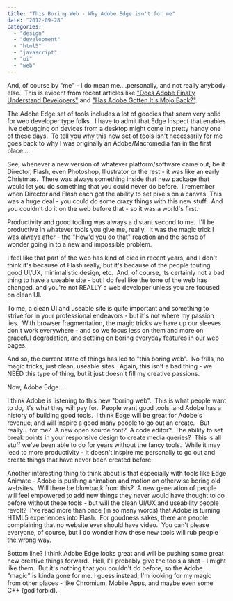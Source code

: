 ```yaml
---
title: "This Boring Web - Why Adobe Edge isn't for me"
date: "2012-09-28"
categories: 
  - "design"
  - "development"
  - "html5"
  - "javascript"
  - "ui"
  - "web"
---
```


And, of course by "me" - I do mean me....personally, and not really anybody else.  This is evident from recent articles like ["Does Adobe Finally Understand Developers"](http://designshack.net/articles/software/adobe-edge-does-adobe-finally-understand-developers/) and ["Has Adobe Gotten It's Mojo Back?"](http://webdesign.tutsplus.com/articles/general/has-adobe-gotten-its-mojo-back/).

The Adobe Edge set of tools includes a lot of goodies that seem very solid for web developer type folks.  I have to admit that Edge Inspect that enables live debugging on devices from a desktop might come in pretty handy one of these days.  To tell you why this new set of tools isn't necessarily for me goes back to why I was originally an Adobe/Macromedia fan in the first place....

See, whenever a new version of whatever platform/software came out, be it Director, Flash, even Photoshop, Illustrator or the rest - it was like an early Christmas.  There was always something inside that new package that would let you do something that you could never do before.  I remember when Director and Flash each got the ability to set pixels on a canvas. This was a huge deal - you could do some crazy things with this new stuff.  And you couldn't do it on the web before that - so it was a world's first.

Productivity and good tooling was always a distant second to me.  I'll be productive in whatever tools you give me, really.  It was the magic trick I was always after - the "How'd you do that" reaction and the sense of wonder going in to a new and impossible problem.

I feel like that part of the web has kind of died in recent years, and I don't think it's because of Flash really, but it's because of the people touting good UI/UX, minimalistic design, etc.  And, of course, its certainly not a bad thing to have a useable site - but I do feel like the tone of the web has changed, and you're not REALLY a web developer unless you are focused on clean UI.

To me, a clean UI and useable site is quite important and something to strive for in your professional endeavors - but it's not where my passion lies.  With browser fragmentation, the magic tricks we have up our sleeves don't work everywhere - and so we focus less on them and more on graceful degradation, and settling on boring everyday features in our web pages.

And so, the current state of things has led to "this boring web".  No frills, no magic tricks, just clean, useable sites.  Again, this isn't a bad thing - we NEED this type of thing, but it just doesn't fill my creative passions.

Now, Adobe Edge...

I think Adobe is listening to this new "boring web".  This is what people want to do, it's what they will pay for.  People want good tools, and Adobe has a history of building good tools.  I think Edge will be great for Adobe's revenue, and will inspire a good many people to go out an create.   But really....for me?  A new open source font?  A code editor?  The ability to set break points in your responsive design to create media queries?  This is all stuff we've been able to do for years without the fancy tools.  While it may lead to more productivity - it doesn't inspire me personally to go out and create things that have never been created before.

Another interesting thing to think about is that especially with tools like Edge Animate - Adobe is pushing animation and motion on otherwise boring old websites.  Will there be blowback from this?  A new generation of people will feel empowered to add new things they never would have thought to do before without these tools - but will the clean UI/UX and useability people revolt?  I've read more than once (in so many words) that Adobe is turning HTML5 experiences into Flash.  For goodness sakes, there are people complaining that no website ever should have video.  You can't please everyone, of course, but I do wonder how these new tools will rub people the wrong way.

Bottom line? I think Adobe Edge looks great and will be pushing some great new creative things forward.  Hell, I'll probably give the tools a shot - I might like them.  But it's nothing that you couldn't do before, so the Adobe "magic" is kinda gone for me. I guess instead, I'm looking for my magic from other places - like Chromium, Mobile Apps, and maybe even some C++ (god forbid).
